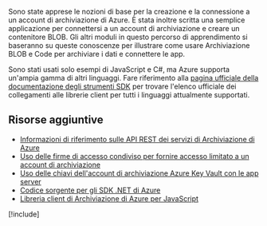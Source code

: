 Sono state apprese le nozioni di base per la creazione e la connessione a un account di archiviazione di Azure. È stata inoltre scritta una semplice applicazione per connettersi a un account di archiviazione e creare un contenitore BLOB. Gli altri moduli in questo percorso di apprendimento si baseranno su queste conoscenze per illustrare come usare Archiviazione BLOB e Code per archiviare i dati e connettere le app.

Sono stati usati solo esempi di JavaScript e C#, ma Azure supporta un'ampia gamma di altri linguaggi. Fare riferimento alla [pagina ufficiale della documentazione degli strumenti SDK](https://docs.microsoft.com/azure/#pivot=sdkstools) per trovare l'elenco ufficiale dei collegamenti alle librerie client per tutti i linguaggi attualmente supportati.

## <a name="additional-resources"></a>Risorse aggiuntive

- [Informazioni di riferimento sulle API REST dei servizi di Archiviazione di Azure](https://docs.microsoft.com/rest/api/storageservices/)
- [Uso delle firme di accesso condiviso per fornire accesso limitato a un account di archiviazione](https://docs.microsoft.com/azure/storage/common/storage-dotnet-shared-access-signature-part-1)
- [Uso delle chiavi dell'account di archiviazione Azure Key Vault con le app server](https://docs.microsoft.com/azure/key-vault/key-vault-ovw-storage-keys)
- [Codice sorgente per gli SDK .NET di Azure](https://github.com/Azure/azure-sdk-for-net)
- [Libreria client di Archiviazione di Azure per JavaScript](https://github.com/Azure/azure-storage-node#azure-storage-javascript-client-library-for-browsers)

[!include[](../../../includes/azure-sandbox-cleanup.md)]